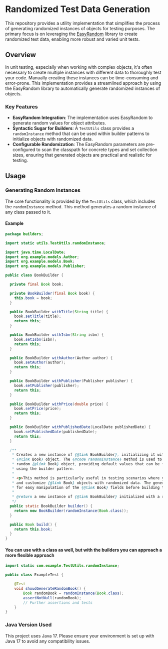 # Randomized Test Data Generation

This repository provides a utility implementation that simplifies the process of generating randomized instances of objects for testing purposes. The primary focus is on leveraging the [EasyRandom](https://github.com/j-easy/easy-random) library to create randomized test data, enabling more robust and varied unit tests.

## Overview

In unit testing, especially when working with complex objects, it's often necessary to create multiple instances with different data to thoroughly test your code. Manually creating these instances can be time-consuming and error-prone. This implementation provides a streamlined approach by using the EasyRandom library to automatically generate randomized instances of objects.

### Key Features

- **EasyRandom Integration**: The implementation uses EasyRandom to generate random values for object attributes.
- **Syntactic Sugar for Builders**: A `TestUtils` class provides a `randomInstance` method that can be used within builder patterns to initialize objects with randomized data.
- **Configurable Randomization**: The EasyRandom parameters are pre-configured to scan the classpath for concrete types and set collection sizes, ensuring that generated objects are practical and realistic for testing.

## Usage

### Generating Random Instances

The core functionality is provided by the `TestUtils` class, which includes the `randomInstance` method. This method generates a random instance of any class passed to it.

#### Example

```java
package builders;

import static utils.TestUtils.randomInstance;

import java.time.LocalDate;
import org.example.models.Author;
import org.example.models.Book;
import org.example.models.Publisher;

public class BookBuilder {

  private final Book book;

  private BookBuilder(final Book book) {
    this.book = book;
  }

  public BookBuilder withTitle(String title) {
    book.setTitle(title);
    return this;
  }

  public BookBuilder withIsbn(String isbn) {
    book.setIsbn(isbn);
    return this;
  }

  public BookBuilder withAuthor(Author author) {
    book.setAuthor(author);
    return this;
  }

  public BookBuilder withPublisher(Publisher publisher) {
    book.setPublisher(publisher);
    return this;
  }

  public BookBuilder withPrice(double price) {
    book.setPrice(price);
    return this;
  }

  public BookBuilder withPublishedDate(LocalDate publishedDate) {
    book.setPublishedDate(publishedDate);
    return this;
  }

  /**
   * Creates a new instance of {@link BookBuilder}, initializing it with a randomly generated 
   * {@link Book} object. The {@code randomInstance} method is used to generate this initial 
   * random {@link Book} object, providing default values that can be further customized 
   * using the builder pattern.
   *
   * <p>This method is particularly useful in testing scenarios where you need to quickly create 
   * and customize {@link Book} objects with randomized data. The generated builder allows 
   * for easy manipulation of the {@link Book} fields before building the final object.
   *
   * @return a new instance of {@link BookBuilder} initialized with a randomly generated {@link Book} object
   */
  public static BookBuilder builder() {
    return new BookBuilder(randomInstance(Book.class));
  }

  public Book build() {
    return this.book;
  }
}
```
#### You can use with a class as well, but with the builders you can approach a more flexible approach

```java
import static com.example.TestUtils.randomInstance;

public class ExampleTest {

    @Test
    void shoudGenerateRandomBook() {
        Book randomBook = randomInstance(Book.class);
        assertNotNull(randomBook);
        // Further assertions and tests
    }
}
```

### Java Version Used

This project uses Java 17. Please ensure your environment is set up with Java 17 to avoid any compatibility issues.
